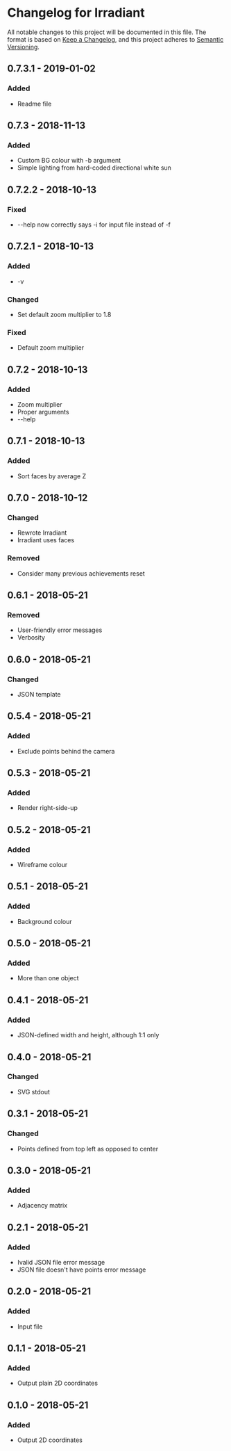 # Changelog for Irradiant
All notable changes to this project will be documented in this file.
The format is based on [Keep a Changelog](https://keepachangelog.com/en/1.0.0/),
and this project adheres to [Semantic Versioning](https://semver.org/spec/v2.0.0.html).

## 0.7.3.1 - 2019-01-02
### Added
- Readme file

## 0.7.3 - 2018-11-13
### Added
- Custom BG colour with -b argument
- Simple lighting from hard-coded directional white sun

## 0.7.2.2 - 2018-10-13
### Fixed
- --help now correctly says -i for input file instead of -f

## 0.7.2.1 - 2018-10-13
### Added
- -v
### Changed
- Set default zoom multiplier to 1.8
### Fixed
- Default zoom multiplier

## 0.7.2 - 2018-10-13
### Added
- Zoom multiplier
- Proper arguments
- --help

## 0.7.1 - 2018-10-13
### Added
- Sort faces by average Z

## 0.7.0 - 2018-10-12
### Changed
- Rewrote Irradiant
- Irradiant uses faces
### Removed
- Consider many previous achievements reset

## 0.6.1 - 2018-05-21
### Removed
- User-friendly error messages
- Verbosity

## 0.6.0 - 2018-05-21
### Changed
- JSON template

## 0.5.4 - 2018-05-21
### Added
- Exclude points behind the camera

## 0.5.3 - 2018-05-21
### Added
- Render right-side-up

## 0.5.2 - 2018-05-21
### Added
- Wireframe colour

## 0.5.1 - 2018-05-21
### Added
- Background colour

## 0.5.0 - 2018-05-21
### Added
- More than one object

## 0.4.1 - 2018-05-21
### Added
- JSON-defined width and height, although 1:1 only

## 0.4.0 - 2018-05-21
### Changed
- SVG stdout

## 0.3.1 - 2018-05-21
### Changed
- Points defined from top left as opposed to center

## 0.3.0 - 2018-05-21
### Added
- Adjacency matrix

## 0.2.1 - 2018-05-21
### Added
- Ivalid JSON file error message
- JSON file doesn't have points error message

## 0.2.0 - 2018-05-21
### Added
- Input file

## 0.1.1 - 2018-05-21
### Added
- Output plain 2D coordinates

## 0.1.0 - 2018-05-21
### Added
- Output 2D coordinates
